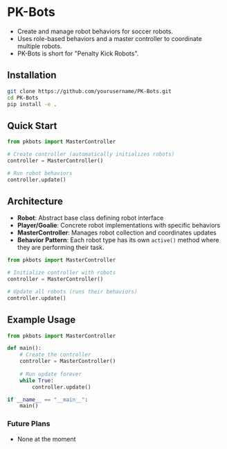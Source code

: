 ﻿# PK-Bots
- Create and manage robot behaviors for soccer robots.
- Uses role-based behaviors and a master controller to coordinate multiple robots.
- PK-Bots is short for "Penalty Kick Robots".

## Installation
```bash
git clone https://github.com/yourusername/PK-Bots.git
cd PK-Bots
pip install -e .
```

## Quick Start
```python
from pkbots import MasterController

# Create controller (automatically initializes robots)
controller = MasterController()

# Run robot behaviors
controller.update()
```

## Architecture
- **Robot**: Abstract base class defining robot interface
- **Player/Goalie**: Concrete robot implementations with specific behaviors
- **MasterController**: Manages robot collection and coordinates updates
- **Behavior Pattern**: Each robot type has its own `active()` method where they are performing their task.

```python
from pkbots import MasterController

# Initialize controller with robots
controller = MasterController()

# Update all robots (runs their behaviors)
controller.update()
```

## Example Usage
```python
from pkbots import MasterController

def main():
    # Create the controller
    controller = MasterController()
    
    # Run update forever
    while True:
        controller.update()

if __name__ == "__main__":
    main()
```

### Future Plans
- None at the moment
